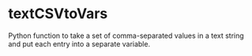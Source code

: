 # textCSVtoVars
Python function to take a set of comma-separated values in a text string and put each entry into a separate variable.
